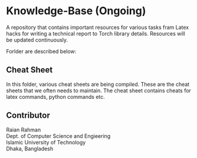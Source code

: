 # Knowledge-Base (Ongoing)
A repository that contains important resources for various tasks fram Latex hacks for writing a technical report to Torch library details. Resources will be updated continuously. 

Forlder are described below:

## Cheat Sheet
In this folder, various cheat sheets are being compiled. These are the cheat sheets that we often needs to maintain. The cheat sheet contains cheats for latex commands, python commands etc.



## Contributor
Raian Rahman <br>
Dept. of Computer Science and Engieering <br>
Islamic University of Technology <br>
Dhaka, Bangladesh
